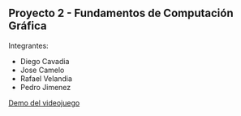 ## Proyecto 2 - Fundamentos de Computación Gráfica
Integrantes:
- Diego Cavadia
- Jose Camelo
- Rafael Velandia 
- Pedro Jimenez

[Demo del videojuego](https://youtu.be/kr45dau7-bo)
